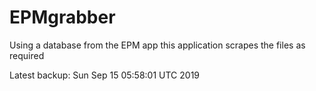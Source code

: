 # EPMgrabber
Using a database from the EPM app this application scrapes the files as required


Latest backup: Sun Sep 15 05:58:01 UTC 2019
